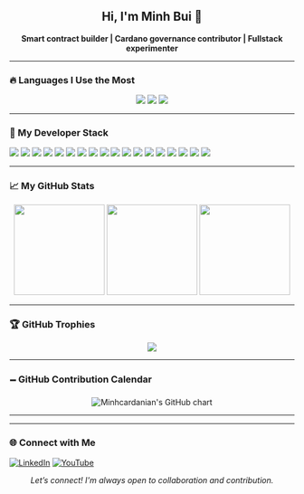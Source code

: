 <h2 align="center">Hi, I'm Minh Bui 👋</h2>
<p align="center">
  <strong>Smart contract builder | Cardano governance contributor | Fullstack experimenter</strong>
</p>

---

### 🔥 Languages I Use the Most

<p align="center">
  <img src="https://github-profile-summary-cards.vercel.app/api/cards/repos-per-language?username=Minhcardanian&theme=github_dark_dimmed" />
  <img src="https://github-profile-summary-cards.vercel.app/api/cards/most-commit-language?username=Minhcardanian&theme=github_dark_dimmed" />
  <img src="https://github-profile-summary-cards.vercel.app/api/cards/productive-time?username=Minhcardanian&theme=github_dark_dimmed&utcOffset=7" />
</p>

---

### 🧠 My Developer Stack

<p>
  <img src="https://img.shields.io/badge/Plutus-%234A4A55.svg?style=flat&logo=cardano&logoColor=white"/>
  <img src="https://img.shields.io/badge/Aiken-%235e5086.svg?style=flat&logo=haskell&logoColor=white"/>
  <img src="https://img.shields.io/badge/Marlowe-%232D3748.svg?style=flat&logo=cardano&logoColor=white"/>
  <img src="https://img.shields.io/badge/CompactC-%230078D7.svg?style=flat&logo=midnight&logoColor=white"/>
  <img src="https://img.shields.io/badge/Cardano%20CLI-%232D3748.svg?style=flat&logo=terminal&logoColor=white"/>
  <img src="https://img.shields.io/badge/Haskell-%235e5086.svg?style=flat&logo=haskell&logoColor=white"/>
  <img src="https://img.shields.io/badge/Python-%233670A0.svg?style=flat&logo=python&logoColor=%23ffdd54"/>
  <img src="https://img.shields.io/badge/C++-%2300599C.svg?style=flat&logo=c%2B%2B&logoColor=white"/>
  <img src="https://img.shields.io/badge/JavaScript-%23F7DF1E.svg?style=flat&logo=javascript&logoColor=black"/>
  <img src="https://img.shields.io/badge/Vue.js-%2335495e.svg?style=flat&logo=vuedotjs&logoColor=%234FC08D"/>
  <img src="https://img.shields.io/badge/Docker-%230db7ed.svg?style=flat&logo=docker&logoColor=white"/>
  <img src="https://img.shields.io/badge/Netlify-%23000000.svg?style=flat&logo=netlify&logoColor=#00C7B7"/>
  <img src="https://img.shields.io/badge/Firebase-%23039BE5.svg?style=flat&logo=firebase"/>
  <img src="https://img.shields.io/badge/Node.js-%23339933.svg?style=flat&logo=node.js&logoColor=white"/>
  <img src="https://img.shields.io/badge/GitHub-%23121011.svg?style=flat&logo=github&logoColor=white"/>
  <img src="https://img.shields.io/badge/GitLab-%23181717.svg?style=flat&logo=gitlab&logoColor=white"/>
  <img src="https://img.shields.io/badge/Figma-%23F24E1E.svg?style=flat&logo=figma&logoColor=white"/>
  <img src="https://img.shields.io/badge/Canva-%2300C4CC.svg?style=flat&logo=Canva&logoColor=white"/>
</p>

---

### 📈 My GitHub Stats

<p align="center">
  <img src="https://github-readme-stats.vercel.app/api?username=Minhcardanian&theme=tokyonight&hide_border=false&include_all_commits=true&count_private=true" height="160"/>
  <img src="https://streak-stats.demolab.com?user=Minhcardanian&theme=tokyonight" height="160"/>
  <img src="https://github-readme-stats.vercel.app/api/top-langs/?username=Minhcardanian&layout=compact&theme=tokyonight" height="160"/>
</p>

---

### 🏆 GitHub Trophies

<p align="center">
  <img src="https://github-profile-trophy.vercel.app/?username=Minhcardanian&theme=gruvbox&margin-w=10&margin-h=15&no-frame=true&no-bg=true&row=2&column=4" />
</p>

---

### 🗕️ GitHub Contribution Calendar
<p align="center">
  <img src="https://ghchart.rshah.org/FFB300/Minhcardanian" alt="Minhcardanian's GitHub chart" />
</p>

---

---

### 🌐 Connect with Me
[![LinkedIn](https://img.shields.io/badge/LinkedIn-%230077B5?style=flat&logo=linkedin&logoColor=white)](https://linkedin.com/in/bqminhvn)
[![YouTube](https://img.shields.io/badge/YouTube-%23FF0000?style=flat&logo=youtube&logoColor=white)](https://www.youtube.com/@DirectedbyMinhBui)

<p align="center"><i>Let’s connect! I'm always open to collaboration and contribution.</i></p>
